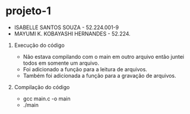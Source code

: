 # projeto-1

- ISABELLE SANTOS SOUZA - 52.224.001-9
- MAYUMI K. KOBAYASHI HERNANDES - 52.224.

1. Execução do código
   - Não estava compilando com o main em outro arquivo então juntei todos em somente um arquivo.
   - Foi adicionado a função para a leitura de arquivos.
   - Também foi adicionada a função para a gravação de arquivos.

2. Compilação do código
   - gcc main.c -o main
   - ./main
